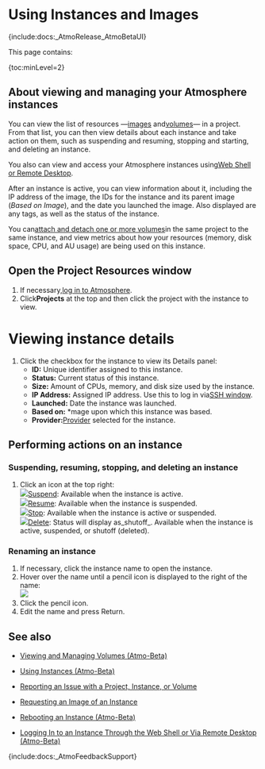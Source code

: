 Using Instances and Images
==========================

<div class="wysiwyg-macro"><div class="wysiwyg-macro-tag wysiwyg-macro-starttag">{include:docs:_AtmoRelease_AtmoBetaUI}</div></div>

This page contains:

<div class="wysiwyg-macro"><div class="wysiwyg-macro-tag wysiwyg-macro-starttag">{toc:minLevel=2}</div></div>

About viewing and managing your Atmosphere instances
----------------------------------------------------

You can view the list of resources —[images](https://pods.iplantcollaborative.org/wiki/display/atmman/Using+Instances "Using Instances") and[volumes](https://pods.iplantcollaborative.org/wiki/display/atmman/Using+Volumes+%28Atmo-Beta%29 "Using Volumes (Atmo-Beta)")— in a project. From that list, you can then view details about each instance and take action on them, such as suspending and resuming, stopping and starting, and deleting an instance.

You also can view and access your Atmosphere instances using[Web Shell or Remote Desktop](https://pods.iplantcollaborative.org/wiki/display/atmman/Logging+In+to+an+Instance+Through+the+Web+Shell+or+Via+Remote+Desktop+%28Atmo-Beta%29 "Logging In to an Instance Through the Web Shell or Via Remote Desktop (Atmo-Beta)").

After an instance is active, you can view information about it, including the IP address of the image, the IDs for the instance and its parent image (_Based on Image_), and the date you launched the image. Also displayed are any tags, as well as the status of the instance.

You can[attach and detach one or more volumes](https://pods.iplantcollaborative.org/wiki/display/atmman/Viewing+and+Managing+Volumes+%28Atmo-Beta%29 "Viewing and Managing Volumes (Atmo-Beta)")in the same project to the same instance, and view metrics about how your resources (memory, disk space, CPU, and AU usage) are being used on this instance.

Open the Project Resources window
---------------------------------

1.  If necessary,[log in to Atmosphere](https://pods.iplantcollaborative.org/wiki/display/atmman/Logging+In+to+and+Signing+Out+of+Atmosphere+%28Atmo-Beta%29 "Logging In to and Signing Out of Atmosphere (Atmo-Beta)").
2.  Click**Projects** at the top and then click the project with the instance to view.

# Viewing instance details

1.  Click the checkbox for the instance to view its Details panel:
    *   **ID:** Unique identifier assigned to this instance.
    *   **Status:** Current status of this instance.
    *   **Size:** Amount of CPUs, memory, and disk size used by the instance.
    *   **IP Address:** Assigned IP address. Use this to log in via[SSH window](https://pods.iplantcollaborative.org/wiki/display/atmman/Logging+In+to+an+Instance+Through+the+Web+Shell+or+Via+Remote+Desktop+%28Atmo-Beta%29 "Logging In to an Instance Through the Web Shell or Via Remote Desktop (Atmo-Beta)").
    *   **Launched:** Date the instance was launched.
    *   **Based on:** *mage upon which this instance was based.
    *   **Provider:**[Provider](https://pods.iplantcollaborative.org/wiki/display/atmman/Using+Providers+%28Atmo-Beta%29 "Using Providers (Atmo-Beta)") selected for the instance.

Performing actions on an instance
---------------------------------

### Suspending, resuming, stopping, and deleting an instance

1.  Click an icon at the top right:  
    ![](https://pods.iplantcollaborative.org/wiki/download/attachments/14090410/InstanceSuspendIcon.jpg?version=1&modificationDate=1424815166000)[Suspend](https://pods.iplantcollaborative.org/wiki/display/atmman/Suspend+and+Resume%2C+Stop+and+Start%2C+Delete+Instances+%28Atmo-Beta%29#SuspendandResume%2CStopandStart%2CDeleteInstances%28Atmo-Beta%29-Suspendinganinstance): Available when the instance is active.  
    ![](https://pods.iplantcollaborative.org/wiki/download/attachments/14090410/InstanceResumeIcon.jpg?version=1&modificationDate=1424815278000)[Resume](https://pods.iplantcollaborative.org/wiki/display/atmman/Suspend+and+Resume%2C+Stop+and+Start%2C+Delete+Instances+%28Atmo-Beta%29#SuspendandResume%2CStopandStart%2CDeleteInstances%28Atmo-Beta%29-Resuminganinstance): Available when the instance is suspended.  
    ![](https://pods.iplantcollaborative.org/wiki/download/attachments/14090410/InstanceStopIcon.jpg?version=1&modificationDate=1424815377000)[Stop](https://pods.iplantcollaborative.org/wiki/display/atmman/Suspend+and+Resume%2C+Stop+and+Start%2C+Delete+Instances+%28Atmo-Beta%29#SuspendandResume%2CStopandStart%2CDeleteInstances%28Atmo-Beta%29-Stoppinganinstance): Available when the instance is active or suspended.  
    ![](https://pods.iplantcollaborative.org/wiki/download/attachments/14090410/InstanceDeleteIcon.jpg?version=1&modificationDate=1424815435000)[Delete](https://pods.iplantcollaborative.org/wiki/display/atmman/Suspend+and+Resume%2C+Stop+and+Start%2C+Delete+Instances+%28Atmo-Beta%29#SuspendandResume%2CStopandStart%2CDeleteInstances%28Atmo-Beta%29-Deletinganinstance): Status will display as_shutoff_. Available when the instance is active, suspended, or shutoff (deleted).

### Renaming an instance

1.  If necessary, click the instance name to open the instance.
2.  Hover over the name until a pencil icon is displayed to the right of the name:  
    ![](https://pods.iplantcollaborative.org/wiki/download/attachments/14090410/RenameInstance.jpg?version=1&modificationDate=1425341463000)
3.  Click the pencil icon.
4.  Edit the name and press Return.

## See also

*   [Viewing and Managing Volumes (Atmo-Beta)](https://pods.iplantcollaborative.org/wiki/display/atmman/Viewing+and+Managing+Volumes+%28Atmo-Beta%29 "Viewing and Managing Volumes (Atmo-Beta)")  

*   [Using Instances (Atmo-Beta)](https://pods.iplantcollaborative.org/wiki/display/atmman/Using+Instances+%28Atmo-Beta%29 "Using Instances (Atmo-Beta)")  

*   [Reporting an Issue with a Project, Instance, or Volume](https://pods.iplantcollaborative.org/wiki/display/atmman/Reporting+an+Issue+with+a+Project%2C+Instance%2C+or+Volume "Reporting an Issue with a Project, Instance, or Volume")  

*   [Requesting an Image of an Instance](https://pods.iplantcollaborative.org/wiki/display/atmman/Requesting+an+Image+of+an+Instance "Requesting an Image of an Instance")  

*   [Rebooting an Instance (Atmo-Beta)](https://pods.iplantcollaborative.org/wiki/display/atmman/Rebooting+an+Instance+%28Atmo-Beta%29 "Rebooting an Instance (Atmo-Beta)")  

*   [Logging In to an Instance Through the Web Shell or Via Remote Desktop (Atmo-Beta)](https://pods.iplantcollaborative.org/wiki/display/atmman/Logging+In+to+an+Instance+Through+the+Web+Shell+or+Via+Remote+Desktop+%28Atmo-Beta%29 "Logging In to an Instance Through the Web Shell or Via Remote Desktop (Atmo-Beta)")  

<div class="wysiwyg-macro"><div class="wysiwyg-macro-tag wysiwyg-macro-starttag">{include:docs:_AtmoFeedbackSupport}</div></div>